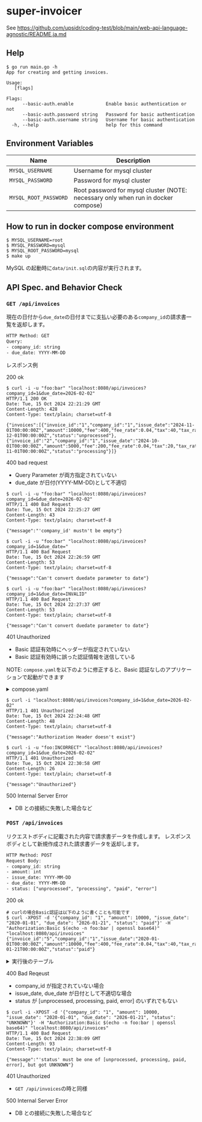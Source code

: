 # super-invoicer

See https://github.com/upsidr/coding-test/blob/main/web-api-language-agnostic/README.ja.md

## Help

```console
$ go run main.go -h
App for creating and getting invoices.

Usage:
   [flags]

Flags:
      --basic-auth.enable            Enable basic authentication or not
      --basic-auth.password string   Password for basic authentication
      --basic-auth.username string   Username for basic authentication
  -h, --help                         help for this command
```

## Environment Variables

| Name                  | Description                                                                       |
| --------------------- | --------------------------------------------------------------------------------- |
| `MYSQL_USERNAME`      | Username for mysql cluster                                                        |
| `MYSQL_PASSWORD`      | Password for mysql cluster                                                        |
| `MYSQL_ROOT_PASSWORD` | Root password for mysql cluster (NOTE: necessary only when run in docker compose) |

## How to run in docker compose environment

```console
$ MYSQL_USERNAME=root
$ MYSQL_PASSWORD=mysql
$ MYSQL_ROOT_PASSWORD=mysql
$ make up
```

MySQL の起動時に`data/init.sql`の内容が実行されます。

## API Spec. and Behavior Check

### `GET /api/invoices`

現在の日付から`due_date`の日付までに支払い必要のある`company_id`の請求書一覧を返却します。

```txt
HTTP Method: GET
Query:
- company_id: string
- due_date: YYYY-MM-DD
```

レスポンス例

200 ok

```console
$ curl -i -u "foo:bar" "localhost:8080/api/invoices?company_id=1&due_date=2026-02-02"
HTTP/1.1 200 OK
Date: Tue, 15 Oct 2024 22:21:29 GMT
Content-Length: 428
Content-Type: text/plain; charset=utf-8

{"invoices":[{"invoice_id":"1","company_id":"1","issue_date":"2024-11-01T00:00:00Z","amount":10000,"fee":400,"fee_rate":0.04,"tax":40,"tax_rate":0.1,"total":10440,"due_date":"2024-12-01T00:00:00Z","status":"unprocessed"},{"invoice_id":"2","company_id":"1","issue_date":"2024-10-01T00:00:00Z","amount":5000,"fee":200,"fee_rate":0.04,"tax":20,"tax_rate":0.1,"total":5220,"due_date":"2024-11-01T00:00:00Z","status":"processing"}]}
```

400 bad request

-   Query Parameter が両方指定されていない
-   due_date が日付(YYYY-MM-DD)として不適切

```console
$ curl -i -u "foo:bar" "localhost:8080/api/invoices?company_id=&due_date=2026-02-02"
HTTP/1.1 400 Bad Request
Date: Tue, 15 Oct 2024 22:25:27 GMT
Content-Length: 43
Content-Type: text/plain; charset=utf-8

{"message":"'company_id' mustn't be empty"}

$ curl -i -u "foo:bar" "localhost:8080/api/invoices?company_id=1&due_date="
HTTP/1.1 400 Bad Request
Date: Tue, 15 Oct 2024 22:26:59 GMT
Content-Length: 53
Content-Type: text/plain; charset=utf-8

{"message":"Can't convert duedate parameter to date"}

$ curl -i -u "foo:bar" "localhost:8080/api/invoices?company_id=1&due_date=INVALID"
HTTP/1.1 400 Bad Request
Date: Tue, 15 Oct 2024 22:27:37 GMT
Content-Length: 53
Content-Type: text/plain; charset=utf-8

{"message":"Can't convert duedate parameter to date"}
```

401 Unauthorized

-   Basic 認証有効時にヘッダーが指定されていない
-   Basic 認証有効時に誤った認証情報を送信している

NOTE: `compose.yaml`を以下のように修正すると、Basic 認証なしのアプリケーションで起動ができます

<details><summary> compose.yaml </summary>

```yaml
services:
    super-invoicer:
        build: .
        environment:
            MYSQL_USERNAME: ${MYSQL_USERNAME}
            MYSQL_PASSWORD: ${MYSQL_PASSWORD}
        ports:
            - "8080:8080"
    db:
        image: mysql:8.4.2
        environment:
            MYSQL_ROOT_PASSWORD: ${MYSQL_ROOT_PASSWORD}
        volumes:
            - ./data/:/docker-entrypoint-initdb.d
        ports:
            - "3306:3306"
```

</details>

```console
$ curl -i "localhost:8080/api/invoices?company_id=1&due_date=2026-02-02"
HTTP/1.1 401 Unauthorized
Date: Tue, 15 Oct 2024 22:24:48 GMT
Content-Length: 48
Content-Type: text/plain; charset=utf-8

{"message":"Authorization Header doesn't exist"}

$ curl -i -u "foo:INCORRECT" "localhost:8080/api/invoices?company_id=1&due_date=2026-02-02"
HTTP/1.1 401 Unauthorized
Date: Tue, 15 Oct 2024 22:30:58 GMT
Content-Length: 26
Content-Type: text/plain; charset=utf-8

{"message":"Unauthorized"}
```

500 Internal Server Error

-   DB との接続に失敗した場合など

### `POST /api/invoices`

リクエストボディに記載された内容で請求書データを作成します。
レスポンスボディとして新規作成された請求書データを返却します。

```txt
HTTP Method: POST
Request Body:
- company_id: string
- amount: int
- issue_date: YYYY-MM-DD
- due_date: YYYY-MM-DD
- status: ["unprocessed", "processing", "paid", "error"]
```

200 ok

```console
# curlの場合Basic認証は以下のように書くことも可能です
$ curl -XPOST -d '{"company_id": "1", "amount": 10000, "issue_date": "2020-01-01", "due_date": "2026-01-21", "status": "paid"}' -H "Authorization:Basic $(echo -n foo:bar | openssl base64)" "localhost:8080/api/invoices"
{"invoice_id":"5","company_id":"1","issue_date":"2020-01-01T00:00:00Z","amount":10000,"fee":400,"fee_rate":0.04,"tax":40,"tax_rate":0.1,"total":10440,"due_date":"2026-01-21T00:00:00Z","status":"paid"}
```

<details><summary>実行後のテーブル</summary>

invoice_id=5 のレコードが新規に追加されている

```sql
> SELECT * FROM invoice;
+------------+------------+------------+--------+-----+----------+-----+----------+-------+------------+-------------+
| invoice_id | company_id | issue_date | amount | fee | fee_rate | tax | tax_rate | total | due_date   | status      |
+------------+------------+------------+--------+-----+----------+-----+----------+-------+------------+-------------+
|          1 |          1 | 2024-11-01 |  10000 | 400 |     0.04 |  40 |     0.10 | 10440 | 2024-12-01 | unprocessed |
|          2 |          1 | 2024-10-01 |   5000 | 200 |     0.04 |  20 |     0.10 |  5220 | 2024-11-01 | processing  |
|          3 |          1 | 2024-07-01 |  20000 | 800 |     0.04 |  80 |     0.10 | 20880 | 2024-08-01 | paid        |
|          4 |          2 | 2024-04-01 |   5000 | 200 |     0.04 |  20 |     0.10 |  5220 | 2024-11-01 | error       |
|          5 |          1 | 2020-01-01 |  10000 | 400 |     0.04 |  40 |     0.10 | 10440 | 2026-01-21 | paid        |
+------------+------------+------------+--------+-----+----------+-----+----------+-------+------------+-------------+
5 rows in set (0.01 sec)
```

</details>

400 Bad Reqeust

-   company_id が指定されていない場合
-   issue_date, due_date が日付として不適切な場合
-   status が [unprocessed, processing, paid, error] のいずれでもない

```console
$ curl -i -XPOST -d '{"company_id": "1", "amount": 10000, "issue_date": "2020-01-01", "due_date": "2026-01-21", "status": "UNKNOWN"}' -H "Authorization:Basic $(echo -n foo:bar | openssl base64)" "localhost:8080/api/invoices"
HTTP/1.1 400 Bad Request
Date: Tue, 15 Oct 2024 22:38:09 GMT
Content-Length: 93
Content-Type: text/plain; charset=utf-8

{"message":"'status' must be one of [unprocessed, processing, paid, error], but got UNKNOWN"}
```

401 Unauthorized

-   `GET /api/invoices`の時と同様

500 Internal Server Error

-   DB との接続に失敗した場合など
